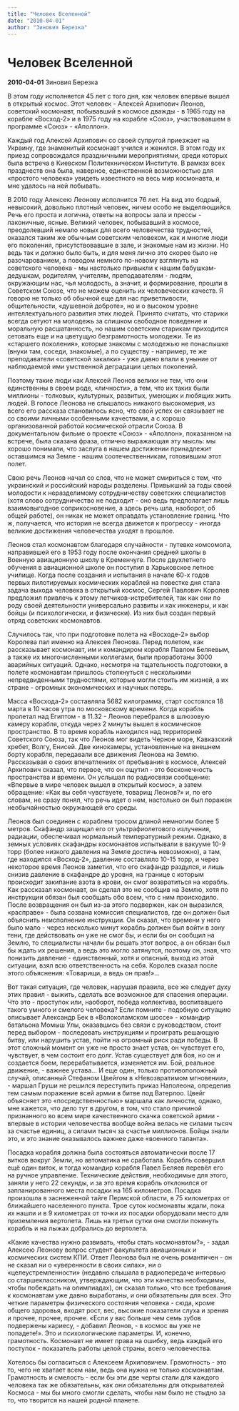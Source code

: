 ```yaml
---
title: "Человек Вселенной"
date: "2010-04-01"
author: "Зиновия Березка"
---
```


# Человек Вселенной

**2010-04-01** Зиновия Березка

В этом году исполняется 45 лет с того дня, как человек впервые вышел в открытый космос. Этот человек - Алексей Архипович Леонов, советский космонавт, побывавший в космосе дважды - в 1965 году на корабле «Восход-2» и в 1975 году на корабле «Союз», участвовавшем в программе «Союз» - «Аполлон».

Каждый год Алексей Архипович со своей супругой приезжает на Украину, где знаменитый космонавт учился и женился. В этом году их приезд сопровождался праздничными мероприятиями, среди которых была встреча в Киевском Политехническом Институте. В рамках всех празднеств она была, наверное, единственной возможностью для «простого человека» увидеть известного на весь мир космонавта, и мне удалось на ней побывать.

В 2010 году Алексею Леонову исполнится 76 лет. На вид это бодрый, невысокий, довольно плотный человек, ничем особо не выделяющийся. Речь его проста и логична, ответы на вопросы зала и прессы - лаконичные, ясные. Великий человек, побывавший в космосе, преодолевший немало новых для всего человечества трудностей, оказался таким же обычным советским человеком, как и многие люди его поколения, присутствовавшие в зале, и знакомые нам из жизни. Но ведь так и должно было быть, и для меня лично это скорее было не разочарованием, а поводом немного по-новому взглянуть на советского человека - мы настолько привыкли к нашим бабушкам-дедушкам, родителям, учителям, преподавателям - людям, окружающим нас, чья молодость, а значит, и формирование, прошли в Советском Союзе, что не можем оценить их человеческих качеств. Я говорю не только об обычной еще для нас приветливости, общительности, «душевной доброте», но и о высоком уровне интеллектуального развития этих людей. Принято считать, что старики всегда сетуют на молодежь за слишком свободное поведение и моральную расшатанность, но нашим советским старикам приходится сетовать еще и на цветущую безграмотность молодежи. Те из «старшего поколения», которые знакомы с молодежью не понаслышке (внуки там, соседи, знакомые), а по существу - например, те же преподаватели «советской закалки» - уже давно впали в уныние от наблюдаемой ими умственной деградации целых поколений.

Поэтому такие люди как Алексей Леонов велики не тем, что они единственны в своем роде, «личности», а тем, что их таких были миллионы - толковых, культурных, развитых, умеющих и любящих жить людей. В голосе Леонова не слышалось никакого высокомерия, из всего его рассказа становилось ясно, что свой успех он связывает не со своими личными особенными качествами, а с хорошо организованной работой космической отрасли Союза. В документальном фильме о проекте «Союз» - «Аполлон», показанном на встрече, была сказана фраза, отлично выражающая эту мысль: мы хорошо понимали, что заслуга в нашем достижении принадлежит оставшимся на Земле - нашим соотечественникам, готовившим этот полет.

Свою речь Леонов начал со слов, что не может смириться с тем, что украинский и российский народы разделены. Привыкший за годы своей молодости к неразделимому сотрудничеству советских специалистов (хотя слово сотрудничество не подходит - оно ведь предполагает лишь взаимовыгодное соприкосновение, а здесь речь шла, наоборот, об общей работе), он никак не может оправдать установление границ. Что ж, получается, что история не всегда движется к прогрессу - иногда великие достижения человечества уходят в прошлое.

Леонов стал космонавтом благодаря случайности - путевке комсомола, направившей его в 1953 году после окончания средней школы в Военную авиационную школу в Кременчуге. После двухлетнего обучения в авиационной школе он поступил в Харьковское летное училище. Когда после создания и испытания в начале 60-х годов первых пилотируемых космических кораблей на повестке дня стала задача выхода человека в открытый космос, Сергей Павлович Королев предложил привлечь к этому летчиков-истребителей, так как они по роду своей деятельности универсально развиты и как инженеры, и как бойцы (и психологически, и физически). Из них был создан первый отряд советских космонавтов.

Случилось так, что при подготовке полета на «Восходе-2» выбор Королева пал именно на Алексея Леонова. Перед полетом, как рассказывает космонавт, им и командиром корабля Павлом Беляевым, а также их многочисленными коллегами, были проработаны 3000 аварийных ситуаций. Однако, несмотря на тщательность подготовки, в полете космонавтам пришлось столкнуться с несколькими непредвиденными трудностями, которые могли стоить им жизней, а их стране - огромных экономических и научных потерь.

Масса «Восхода-2» составляла 5682 килограмма, старт состоялся 18 марта в 10 часов утра по московскому времени. Когда корабль пролетал над Египтом - в 11.32 - Леонов перебрался в шлюзовую камеру корабля, откуда через 2 минуты вышел в космическое пространство. В то время корабль находился над территорией Советского Союза, так что Леонов мог видеть Черное море, Кавказский хребет, Волгу, Енисей. Две кинокамеры, установленные на внешнем борту корабля, передавали все движения Леонова на Землю. Рассказывая о своих впечатлениях от пребывания в космосе, Алексей Архипович сказал, что первое, что он ощутил - это бесконечность пространства и времени. Он услышал по радиосвязи сообщение: «Впервые в мире человек вышел в открытый космос», а затем обращение: «Как вы себя чувствуете, товарищ Леонов?» и, по его словам, не сразу понял, что речь идет о нем, настолько он был поражен необычайностью окружающей его среды.

Леонов был соединен с кораблем тросом длиной немногим более 5 метров. Скафандр защищал его от ультрафиолетового излучения, радиации, обеспечивал нормальный температурный режим. Однако, в земных условиях скафандры космонавтов испытывали в вакууме 10-9 торр (более низкого давления на Земле достичь невозможно), а там, где находился «Восход-2», давление составляло 10-15 торр, и через некоторое время Леонов заметил, что его скафандр раздулся, и лишь снизив давление в скафандре до уровня, на границе с которым происходит закипание азота в крови, он смог возвратиться на корабль. Как рассказал космонавт, он сделал это не сообщив на Землю, хотя по инструкции обязан был сообщать обо всем, что с ним происходило. После возвращения он был из-за этого подвержен, как он выразился, «расправе» - была созвана комиссия специалистов, где он должен был объяснить неисполнение инструкции. Он сказал, что времени у него было мало - через несколько минут корабль должен был войти в зону тени, где действовать он уже не смог бы, и если бы он сообщил на Землю, то специалисты начали бы решать этот вопрос, а он обязан был бы ждать их решения, а ведь это могло затянутся, поэтому он, зная, что понизить давление - единственный, хотя и опасный, выход из этой ситуации, взял всю ответственность на себя. Королев сказал после этого объяснения: «Товарищи, а ведь он прав!»...

Вот такая ситуация, где человек, нарушая правила, все же следует духу этих правил - выжить, сделать все возможное для спасения операции. Что это - проступок или, наоборот, победа коллектива, воспитавшего такого умного и смелого человека? Если помните - подобную ситуацию описывает Александр Бек в «Волоколамском шоссе» - командир батальона Момыш Улы, оказавшись без связи с руководством, стоит перед выбором - последовать инструкциям и проиграть решающую битву, или нарушить устав, пойти на огромный риск ради победы. В этот сложный момент он уже не просто знает устав, он чувствует его, чувствует, в чем состоит его долг. Устав существует для боя, но он и создается боем, перерабатывается, изменяется им. Бой, реальное движение, - важнее устава... И еще один, только противоположный случай, описанный Стефаном Цвейгом в «Невозвратимом мгновении», - маршал Груши не решился переступить приказ Наполеона, определив тем самым поражение всей армии в битве под Ватерлоо. Цвейг объясняет это «посредственностью» маршала как личности, однако, мне кажется, что дело тут в другом, в том, что стало причиной признанного во всем мире качественного скачка советской армии - впервые в истории человечества вообще война велась не силами тысяч за счастье единиц, а силами тысяч за счастье миллионов. Бойцы знали это, и это знание оказывалось важнее даже «военного таланта».

Посадка корабля должна была состояться автоматически после 17 витков вокруг Земли, но автоматика не сработала. Корабль совершил ещё один виток, и тогда командир корабля Павел Беляев перевёл его на ручное управление. Технические действия, необходимые для этого, заняли у него 22 секунды, и за это время корабль отклонился от запланированного места посадки на 165 километров. Посадка произошла в заснеженной тайге Пермской области, в 75 километрах от ближайшего населенного пункта. Трое суток космонавты ждали, пока их нашли и в 9 километрах от точки их посадки оборудовали место для приземления вертолета. Лишь на третьи сутки они смогли покинуть корабль и на лыжах добрались до вертолета.

«Какие качества нужно развивать, чтобы стать космонавтом?», - задал Алексею Леонову вопрос студент факультета авиационных и космических систем КПИ. Ответ Леонова был не очень романтичен - он не сказал ни о «уверенности в своих силах», ни о «целеустремленности» (недавно слышала в радиопередаче интервью со старшеклассником, утверждающим, что эти качества необходимы, чтобы побеждать на олимпиадах), он сказал только, что все требования к космонавтам уже давно выработаны, и они обязательны для всех. Это четкие параметры физического состояния человека - сюда, кроме общего здоровья, входят рост, вес, высокие показатели слуха и зрения и прочее, прочее, прочее. «Если у вас больше чем семь зубов подвержены кариесу, - добавил Леонов, - в космос вы уже не попадете!». Это и психологические параметры. И, конечно, грамотность. Космонавт не имеет права на ошибку, ведь каждый его поступок - показатель работы целой страны, всего человечества.

Хотелось бы согласиться с Алексеем Архиповичем. Грамотность - это то, чего не хватает всем нам, ведь она нужна не только космонавтам. Грамотность и смелость - если бы эти две черты стали для каждого человека так же обязательны, как они обязательны для открывателей Космоса - мы бы много смогли сделать, чтобы нам было не стыдно за то, что творится на нашей родной планете.